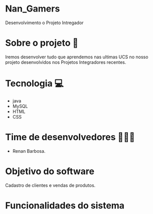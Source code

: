 # Nan_Gamers
Desenvolvimento o Projeto Intregador 

# Sobre o projeto 📝
Iremos desenvolver tudo que aprendemos nas ultimas UCS no nosso projeto desenvolvidos nos Projetos Integradores recentes.

# Tecnologia 💻
* java
* MySQL
* HTML
* CSS

# Time de desenvolvedores 👨🏿‍💻
* Renan Barbosa.

# Objetivo do software  

Cadastro de clientes e vendas de produtos.

# Funcionalidades do sistema
